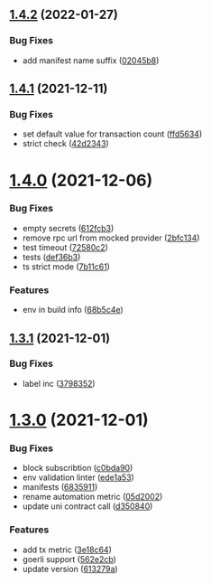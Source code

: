 ## [1.4.2](https://github.com/lidofinance/lido-reward-allocation-bot/compare/1.4.1...1.4.2) (2022-01-27)


### Bug Fixes

* add manifest name suffix ([02045b8](https://github.com/lidofinance/lido-reward-allocation-bot/commit/02045b8cbf46f7b7ab346e2c99f512601c5d8a93))



## [1.4.1](https://github.com/lidofinance/lido-reward-allocation-bot/compare/1.4.0...1.4.1) (2021-12-11)


### Bug Fixes

* set default value for transaction count ([ffd5634](https://github.com/lidofinance/lido-reward-allocation-bot/commit/ffd5634dbe964ce739cdba72e73d3461d7465cc4))
* strict check ([42d2343](https://github.com/lidofinance/lido-reward-allocation-bot/commit/42d2343947b8876fa4c2e3d0a45ccfcad056441a))



# [1.4.0](https://github.com/lidofinance/lido-reward-allocation-bot/compare/1.3.1...1.4.0) (2021-12-06)


### Bug Fixes

* empty secrets ([612fcb3](https://github.com/lidofinance/lido-reward-allocation-bot/commit/612fcb380acc2a33e68e3f9542f80c9c88c6f2a8))
* remove rpc url from mocked provider ([2bfc134](https://github.com/lidofinance/lido-reward-allocation-bot/commit/2bfc1349c5046025a917f591953b1a900b625dc8))
* test timeout ([72580c2](https://github.com/lidofinance/lido-reward-allocation-bot/commit/72580c2857ee62623e0fbea5cdf816f4a01764bd))
* tests ([def36b3](https://github.com/lidofinance/lido-reward-allocation-bot/commit/def36b3d2259f4d8e59aae9fe40604851d341c80))
* ts strict mode ([7b11c61](https://github.com/lidofinance/lido-reward-allocation-bot/commit/7b11c610b591558a0defc61c2cfe934545eb10dc))


### Features

* env in build info ([68b5c4e](https://github.com/lidofinance/lido-reward-allocation-bot/commit/68b5c4e46564bf46b193b72f472c3002615d819b))



## [1.3.1](https://github.com/lidofinance/lido-reward-allocation-bot/compare/1.3.0...1.3.1) (2021-12-01)


### Bug Fixes

* label inc ([3798352](https://github.com/lidofinance/lido-reward-allocation-bot/commit/379835254a29e3bfa07b4efb14c195f040f74b14))



# [1.3.0](https://github.com/lidofinance/lido-reward-allocation-bot/compare/1.1.0...1.3.0) (2021-12-01)


### Bug Fixes

* block subscribtion ([c0bda90](https://github.com/lidofinance/lido-reward-allocation-bot/commit/c0bda90b9388bec426d7cc8dce5514da9d254cc0))
* env validation linter ([ede1a53](https://github.com/lidofinance/lido-reward-allocation-bot/commit/ede1a530058dcddb1308b235e19fff00f6daf8ab))
* manifests ([6835911](https://github.com/lidofinance/lido-reward-allocation-bot/commit/68359114fd2f04b568e7dce2c9a68a8a9ef856b5))
* rename automation metric ([05d2002](https://github.com/lidofinance/lido-reward-allocation-bot/commit/05d20024f9245387feb20579524614d99e5616d0))
* update uni contract call ([d350840](https://github.com/lidofinance/lido-reward-allocation-bot/commit/d3508403f47f38634e8715a163893bd0322da411))


### Features

* add tx metric ([3e18c64](https://github.com/lidofinance/lido-reward-allocation-bot/commit/3e18c6418a8689f59a116004f1884a0b6bc1bc1a))
* goerli support ([562e2cb](https://github.com/lidofinance/lido-reward-allocation-bot/commit/562e2cbd9f70b6bf1c3b5dabadc6299c6183195c))
* update version ([613279a](https://github.com/lidofinance/lido-reward-allocation-bot/commit/613279a8c1c27352a6cb75d61ee31f249d4e4b4c))




